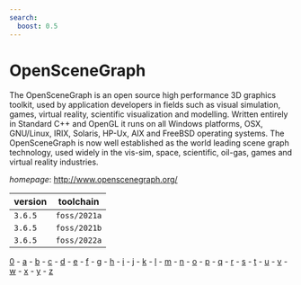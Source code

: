 ```yaml
---
search:
  boost: 0.5
---
```

# OpenSceneGraph

The OpenSceneGraph is an open source high performance 3D graphics toolkit,  used by application developers in fields such as visual simulation, games, virtual reality,  scientific visualization and modelling. Written entirely in Standard C++ and OpenGL it runs  on all Windows platforms, OSX, GNU/Linux, IRIX, Solaris, HP-Ux, AIX and FreeBSD operating  systems. The OpenSceneGraph is now well established as the world leading scene graph  technology, used widely in the vis-sim, space, scientific, oil-gas, games and virtual  reality industries.

*homepage*: <http://www.openscenegraph.org/>

version | toolchain
--------|----------
``3.6.5`` | ``foss/2021a``
``3.6.5`` | ``foss/2021b``
``3.6.5`` | ``foss/2022a``

[0](../0/index.md) - [a](../a/index.md) - [b](../b/index.md) - [c](../c/index.md) - [d](../d/index.md) - [e](../e/index.md) - [f](../f/index.md) - [g](../g/index.md) - [h](../h/index.md) - [i](../i/index.md) - [j](../j/index.md) - [k](../k/index.md) - [l](../l/index.md) - [m](../m/index.md) - [n](../n/index.md) - [o](../o/index.md) - [p](../p/index.md) - [q](../q/index.md) - [r](../r/index.md) - [s](../s/index.md) - [t](../t/index.md) - [u](../u/index.md) - [v](../v/index.md) - [w](../w/index.md) - [x](../x/index.md) - [y](../y/index.md) - [z](../z/index.md)

